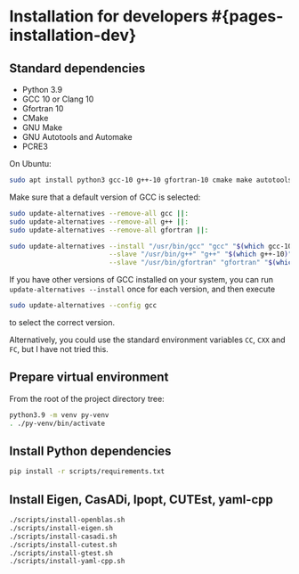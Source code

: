 # Installation for developers #{pages-installation-dev}

## Standard dependencies

- Python 3.9
- GCC 10 or Clang 10
- Gfortran 10
- CMake
- GNU Make
- GNU Autotools and Automake
- PCRE3

On Ubuntu:
```sh
sudo apt install python3 gcc-10 g++-10 gfortran-10 cmake make autotools-dev automake libpcre3-dev
```
Make sure that a default version of GCC is selected:
```sh
sudo update-alternatives --remove-all gcc ||:
sudo update-alternatives --remove-all g++ ||:
sudo update-alternatives --remove-all gfortran ||:

sudo update-alternatives --install "/usr/bin/gcc" "gcc" "$(which gcc-10)" 100 \
                         --slave "/usr/bin/g++" "g++" "$(which g++-10)" \
                         --slave "/usr/bin/gfortran" "gfortran" "$(which gfortran-10)"
```
If you have other versions of GCC installed on your system, you can run `update-alternatives --install` once for each version, and then execute
```sh
sudo update-alternatives --config gcc
```
to select the correct version.

Alternatively, you could use the standard environment variables `CC`, `CXX` and `FC`, but I have not tried this.

## Prepare virtual environment

From the root of the project directory tree:

```sh
python3.9 -m venv py-venv
. ./py-venv/bin/activate
```

## Install Python dependencies

```sh
pip install -r scripts/requirements.txt
```
## Install Eigen, CasADi, Ipopt, CUTEst, yaml-cpp

```sh
./scripts/install-openblas.sh
./scripts/install-eigen.sh
./scripts/install-casadi.sh
./scripts/install-cutest.sh
./scripts/install-gtest.sh
./scripts/install-yaml-cpp.sh
```